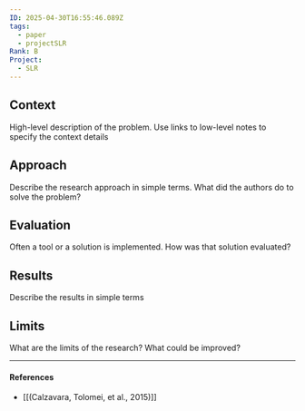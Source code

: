 ```yaml
---
ID: 2025-04-30T16:55:46.089Z
tags:
  - paper
  - projectSLR
Rank: B
Project:
  - SLR
---
```

## Context

High-level description of the problem. Use links to low-level notes to specify the context details

## Approach

Describe the research approach in simple terms. What did the authors do to solve the problem?

## Evaluation

Often a tool or a solution is implemented. How was that solution evaluated?

## Results

Describe the results in simple terms

## Limits

What are the limits of the research? What could be improved?

---
#### References
- [[(Calzavara, Tolomei, et al., 2015)]]
